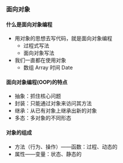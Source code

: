 ### 面向对象
#### 什么是面向对象编程
 - 用对象的思想去写代码，就是面向对象编程
    - 过程式写法
    - 面向对象写法
- 我们一直都在使用对象
    - 数组 Array  时间 Date

#### 面向对象编程(OOP)的特点
- 抽象：抓住核心问题
- 封装：只能通过对象来访问其方法
- 继承：从已有对象上继承出新的对象
- 多态：多对象的不同形态

#### 对象的组成
- 方法（行为、操作）——函数：过程、动态的
- 属性——变量：状态、静态的
